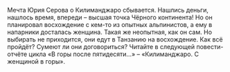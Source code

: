 <!--2025-09-01 16:25:43--><!--pdate:-->
Мечта Юрия Серова о Килиманджаро сбывается. Нашлись деньги, нашлось время, впереди – высшая точка Чёрного континента! Но он планировал восхождение с кем-то из опытных альпинистов, а ему в напарники досталась женщина. Такая же неопытная, как он сам. Но выбирать не приходится, они едут в Танзанию на восхождение. Как всё пройдёт? Сумеют ли они договориться? Читайте в следующей повести-отчёте цикла «В горы после пятидесяти…» – «Килиманджаро. С женщиной в горы».
